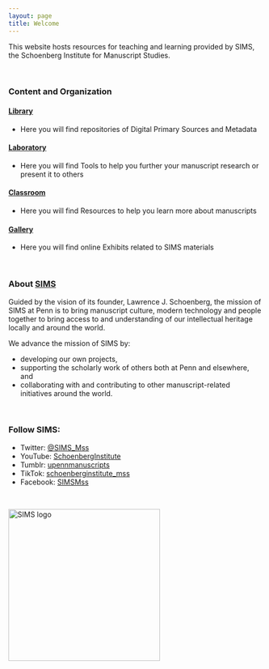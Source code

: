 ```yaml
---
layout: page
title: Welcome
---
```


This website hosts resources for teaching and learning provided by SIMS, the Schoenberg Institute for Manuscript Studies.
<p>&nbsp;</p>

### Content and Organization

#### [**Library**](/sims-instruction/library/)
 - Here you will find repositories of Digital Primary Sources and Metadata

#### [**Laboratory**](/sims-instruction/laboratory/)
 - Here you will find Tools to help you further your manuscript research or present it to others

#### [**Classroom**](/sims-instruction/classroom/)
 - Here you will find Resources to help you learn more about manuscripts

#### [**Gallery**](/sims-instruction/gallery/)
 - Here you will find online Exhibits related to SIMS materials

<p>&nbsp;</p>

### About [SIMS](https://schoenberginstitute.org/about/)

Guided by the vision of its founder, Lawrence J. Schoenberg, the mission of SIMS at Penn is to bring manuscript culture, modern technology and people together to bring access to and understanding of our intellectual heritage locally and around the world.

We advance the mission of SIMS by:

- developing our own projects,
- supporting the scholarly work of others both at Penn and elsewhere, and
- collaborating with and contributing to other manuscript-related initiatives around the world.  

<p>&nbsp;</p>

### Follow SIMS:
 - Twitter: [@SIMS_Mss](https://twitter.com/SIMS_Mss)
 - YouTube: [SchoenbergInstitute](https://www.youtube.com/user/SchoenbergInstitute)
 - Tumblr: [upennmanuscripts](https://upennmanuscripts.tumblr.com/post/139487039821/the-schoenberg-institute-for-manuscript-studies-at)
 - TikTok: [schoenberginstitute_mss](https://www.tiktok.com/@schoenberginstitute_mss)
 - Facebook: [SIMSMss](https://www.facebook.com/SIMSMss)

<p>&nbsp;</p>

[<img src="/sims-instruction/images/SIMS_logo.png" alt="SIMS logo" width="300"/>](https://schoenberginstitute.org/)
